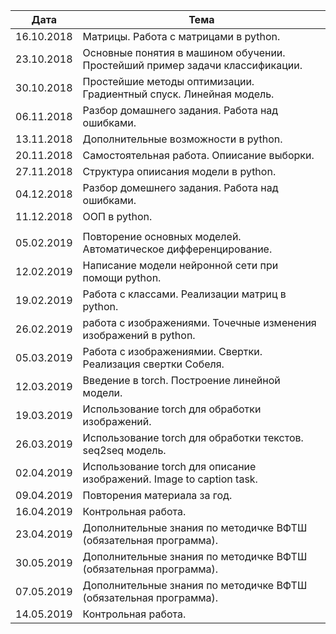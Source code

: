 | Дата |  Тема |
| ------------- | ------------- |
| 16.10.2018 | Матрицы. Работа с матрицами в python. |
| 23.10.2018 | Основные понятия в машином обучении. Простейший пример задачи классификации. |
| 30.10.2018 | Простейшие методы оптимизации. Градиентный спуск. Линейная модель. |
| 06.11.2018 | Разбор домашнего задания. Работа над ошибками. |
| 13.11.2018 | Дополнительные возможности в python. |
| 20.11.2018 | Самостоятельная работа. Опиисание выборки. |
| 27.11.2018 | Структура опиисания модели в python. |
| 04.12.2018 | Разбор домешнего задания. Работа над ошибками. |
| 11.12.2018 | ООП в python. |
| | |
| 05.02.2019 | Повторение основных моделей. Автоматическое дифференцирование. |
| 12.02.2019 | Написание модели нейронной сети при помощи python. |
| 19.02.2019 | Работа с классами. Реализации матриц в python. |
| 26.02.2019 | работа с изображениями. Точечные изменения изображений в python. |
| 05.03.2019 | Работа с изображениямии. Свертки. Реализация свертки Собеля. |
| 12.03.2019 | Введение в torch. Построение линейной модели. |
| 19.03.2019 | Использование  torch для обработки изображений. |
| 26.03.2019 | Использование torch для обработки текстов. seq2seq модель. |
| 02.04.2019 | Использование torch для описание изображений.  Image to caption task. |
| 09.04.2019 | Повторения материала за год. |
| 16.04.2019 | Контрольная работа. |
| 23.04.2019 | Дополнительные знания по методичке ВФТШ (обязательная программа). |
| 30.05.2019 | Дополнительные знания по методичке ВФТШ (обязательная программа). |
| 07.05.2019 | Дополнительные знания по методичке ВФТШ (обязательная программа). |
| 14.05.2019 | Контрольная работа. |
